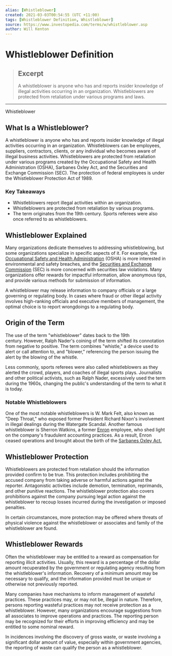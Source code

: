 ```yaml
---
alias: [Whistleblower]
created: 2021-03-03T00:54:55 (UTC +11:00)
tags: [Whistleblower Definition, Whistleblower]
source: https://www.investopedia.com/terms/w/whistleblower.asp
author: Will Kenton
---
```


# Whistleblower Definition

> ## Excerpt
> A whistleblower is anyone who has and reports insider knowledge of illegal activities occurring in an organization. Whistleblowers are protected from retaliation under various programs and laws.

---

Whistleblower
## What Is a Whistleblower?

A whistleblower is anyone who has and reports insider knowledge of illegal activities occurring in an organization. Whistleblowers can be employees, suppliers, contractors, clients, or any individual who becomes aware of illegal business activities. Whistleblowers are protected from retaliation under various programs created by the Occupational Safety and Health Administration (OSHA), Sarbanes Oxley Act, and the Securities and Exchange Commission (SEC). The protection of federal employees is under the Whistleblower Protection Act of 1989.

### Key Takeaways

-   Whistleblowers report illegal activities within an organization.
-   Whistleblowers are protected from retaliation by various programs.
-   The term originates from the 19th century. Sports referees were also once referred to as whistleblowers.

## Whistleblower Explained

Many organizations dedicate themselves to addressing whistleblowing, but some organizations specialize in specific aspects of it. For example, the [Occupational Safety and Health Administration](https://www.investopedia.com/terms/o/occupational-safety-and-health-act.asp) (OSHA) is more interested in environmental and safety breaches, and the [Securities and Exchange Commission](https://www.investopedia.com/terms/s/sec.asp) (SEC) is more concerned with securities law violations. Many organizations offer rewards for impactful information, allow anonymous tips, and provide various methods for submission of information.

A whistleblower may release information to company officials or a large governing or regulating body. In cases where fraud or other illegal activity involves high-ranking officials and executive members of management, the optimal choice is to report wrongdoings to a regulating body.

## Origin of the Term

The use of the term "whistleblower" dates back to the 19th century. However, Ralph Nader's coining of the term shifted its connotation from negative to positive. The term combines "whistle," a device used to alert or call attention to, and "blower," referencing the person issuing the alert by the blowing of the whistle.

Less commonly, sports referees were also called whistleblowers as they alerted the crowd, players, and coaches of illegal sports plays. Journalists and other political activists, such as Ralph Nader, excessively used the term during the 1960s, changing the public's understanding of the term to what it is today.

### Notable Whistleblowers

One of the most notable whistleblowers is W. Mark Felt, also known as "Deep Throat," who exposed former President Richard Nixon's involvement in illegal dealings during the Watergate Scandal. Another famous whistleblower is Sherron Watkins, a former [Enron](https://www.investopedia.com/terms/e/enron.asp) employee, who shed light on the company's fraudulent accounting practices. As a result, Enron ceased operations and brought about the birth of the [Sarbanes Oxley Act.](https://www.investopedia.com/terms/s/sarbanesoxleyact.asp)

## Whistleblower Protection

Whistleblowers are protected from retaliation should the information provided confirm to be true. This protection includes prohibiting the accused company from taking adverse or harmful actions against the reporter. Antagonistic activities include demotion, termination, reprimands, and other punitive reactions. The whistleblower protection also covers prohibitions against the company pursuing legal action against the whistleblower to recoup losses incurred during the investigation or imposed penalties. 

In certain circumstances, more protection may be offered where threats of physical violence against the whistleblower or associates and family of the whistleblower are found.

## Whistleblower Rewards

Often the whistleblower may be entitled to a reward as compensation for reporting illicit activities. Usually, this reward is a percentage of the dollar amount recuperated by the government or regulating agency resulting from the whistleblower's information. Recovery of a minimum amount may be necessary to qualify, and the information provided must be unique or otherwise not previously reported.

Many companies have mechanisms to inform management of wasteful practices. These practices may, or may not be, illegal in nature. Therefore, persons reporting wasteful practices may not receive protection as a whistleblower. However, many organizations encourage suggestions from all associates to improve operations and practices. The reporting person may be recognized for their efforts in improving efficiency and may be entitled to some nominal reward.

In incidences involving the discovery of gross waste, or waste involving a significant dollar amount of value, especially within government agencies, the reporting of waste can qualify the person as a whistleblower.
